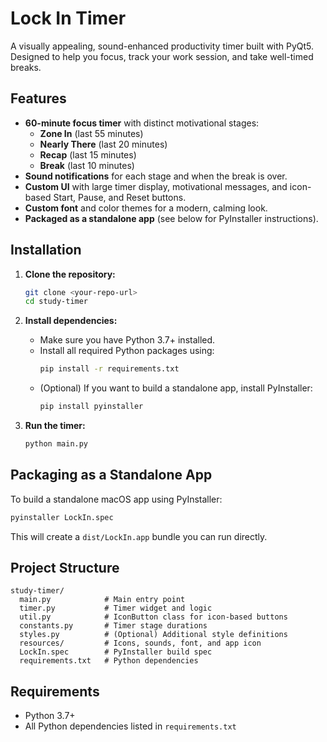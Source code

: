 # Lock In Timer

A visually appealing, sound-enhanced productivity timer built with PyQt5. Designed to help you focus, track your work session, and take well-timed breaks.

## Features

- **60-minute focus timer** with distinct motivational stages:
  - **Zone In** (last 55 minutes)
  - **Nearly There** (last 20 minutes)
  - **Recap** (last 15 minutes)
  - **Break** (last 10 minutes)
- **Sound notifications** for each stage and when the break is over.
- **Custom UI** with large timer display, motivational messages, and icon-based Start, Pause, and Reset buttons.
- **Custom font** and color themes for a modern, calming look.
- **Packaged as a standalone app** (see below for PyInstaller instructions).

## Installation

1. **Clone the repository:**

   ```bash
   git clone <your-repo-url>
   cd study-timer
   ```

2. **Install dependencies:**

   - Make sure you have Python 3.7+ installed.
   - Install all required Python packages using:
     ```bash
     pip install -r requirements.txt
     ```
   - (Optional) If you want to build a standalone app, install PyInstaller:
     ```bash
     pip install pyinstaller
     ```

3. **Run the timer:**
   ```bash
   python main.py
   ```

## Packaging as a Standalone App

To build a standalone macOS app using PyInstaller:

```bash
pyinstaller LockIn.spec
```

This will create a `dist/LockIn.app` bundle you can run directly.

## Project Structure

```
study-timer/
  main.py            # Main entry point
  timer.py           # Timer widget and logic
  util.py            # IconButton class for icon-based buttons
  constants.py       # Timer stage durations
  styles.py          # (Optional) Additional style definitions
  resources/         # Icons, sounds, font, and app icon
  LockIn.spec        # PyInstaller build spec
  requirements.txt   # Python dependencies
```

## Requirements

- Python 3.7+
- All Python dependencies listed in `requirements.txt`
